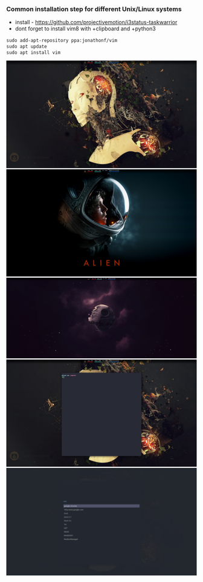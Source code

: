 ### Common installation step for different Unix/Linux systems

- install - https://github.com/projectivemotion/i3status-taskwarrior
- dont forget to install vim8 with +clipboard and +python3

```
sudo add-apt-repository ppa:jonathonf/vim
sudo apt update
sudo apt install vim
```

![](images/dotfiles_example.PNG)
![](images/dotfiles_example3.PNG)
![](images/dotfiles_example4.PNG)
![](images/dotfiles_example1.PNG)
![](images/dotfiles_example2.PNG)
